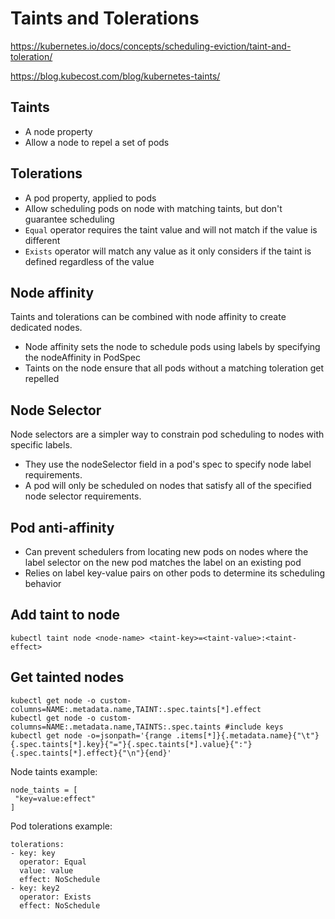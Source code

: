 # Taints and Tolerations

https://kubernetes.io/docs/concepts/scheduling-eviction/taint-and-toleration/

https://blog.kubecost.com/blog/kubernetes-taints/

## Taints
- A node property
- Allow a node to repel a set of pods

## Tolerations
- A pod property, applied to pods 
- Allow scheduling pods on node with matching taints, but don't guarantee scheduling
- `Equal` operator requires the taint value and will not match if the value is different
- `Exists` operator will match any value as it only considers if the taint is defined regardless of the value

## Node affinity
Taints and tolerations can be combined with node affinity to create dedicated nodes. 
- Node affinity sets the node to schedule pods using labels by specifying the nodeAffinity in PodSpec
- Taints on the node ensure that all pods without a matching toleration get repelled

## Node Selector
Node selectors are a simpler way to constrain pod scheduling to nodes with specific labels. 
- They use the nodeSelector field in a pod's spec to specify node label requirements.
- A pod will only be scheduled on nodes that satisfy all of the specified node selector requirements.

## Pod anti-affinity
- Can prevent schedulers from locating new pods on nodes where the label selector on the new pod matches the label on an existing pod
- Relies on label key-value pairs on other pods to determine its scheduling behavior

## Add taint to node
```
kubectl taint node <node-name> <taint-key>=<taint-value>:<taint-effect>
```

## Get tainted nodes
```
kubectl get node -o custom-columns=NAME:.metadata.name,TAINT:.spec.taints[*].effect
kubectl get node -o custom-columns=NAME:.metadata.name,TAINTS:.spec.taints #include keys
kubectl get node -o=jsonpath='{range .items[*]}{.metadata.name}{"\t"}{.spec.taints[*].key}{"="}{.spec.taints[*].value}{":"}{.spec.taints[*].effect}{"\n"}{end}'  
```

Node taints example:
```
node_taints = [
 "key=value:effect"
]
```

Pod tolerations example:
```
tolerations:
- key: key
  operator: Equal
  value: value
  effect: NoSchedule
- key: key2
  operator: Exists
  effect: NoSchedule 
 ```
